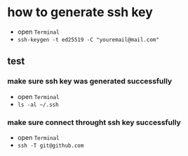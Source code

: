# how to generate ssh key

* open `Terminal`
* `ssh-keygen -t ed25519 -C "youremail@mail.com"` 

## test

### make sure ssh key was generated successfully

* open `Terminal`
* `ls -al ~/.ssh` 

### make sure connect throught ssh key successfully

* open `Terminal`
* `ssh -T git@github.com` 

